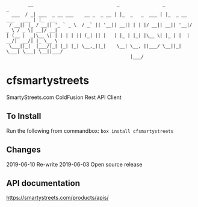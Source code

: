 ```
        __                               _                _                     _        
  ___  / _| ___  _ __ ___    __ _  _ __ | |_  _   _  ___ | |_  _ __  ___   ___ | |_  ___ 
 / __|| |_ / __|| '_ ` _ \  / _` || '__|| __|| | | |/ __|| __|| '__|/ _ \ / _ \| __|/ __|
| (__ |  _|\__ \| | | | | || (_| || |   | |_ | |_| |\__ \| |_ | |  |  __/|  __/| |_ \__ \
 \___||_|  |___/|_| |_| |_| \__,_||_|    \__| \__, ||___/ \__||_|   \___| \___| \__||___/
                                              |___/                                      
```
# cfsmartystreets
SmartyStreets.com ColdFusion Rest API Client

## To Install
Run the following from commandbox:
`box install cfsmartystreets`

## Changes
2019-06-10 Re-write
2019-06-03 Open source release

## API documentation
https://smartystreets.com/products/apis/

